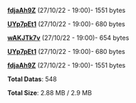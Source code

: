 [**fdjaAh9Z**](/data/fdjaAh9Z.txt) (27/10/22 - 19:00)- 1551 bytes

[**UYp7pEt1**](/data/UYp7pEt1.txt) (27/10/22 - 19:00)- 680 bytes

[**wAKJTk7v**](/data/wAKJTk7v.txt) (27/10/22 - 19:00)- 654 bytes

[**UYp7pEt1**](/data/UYp7pEt1.txt) (27/10/22 - 19:00)- 680 bytes

[**fdjaAh9Z**](/data/fdjaAh9Z.txt) (27/10/22 - 19:00)- 1551 bytes

**Total Datas**: 548

**Total Size**: 2.88 MB / 2.9 MB